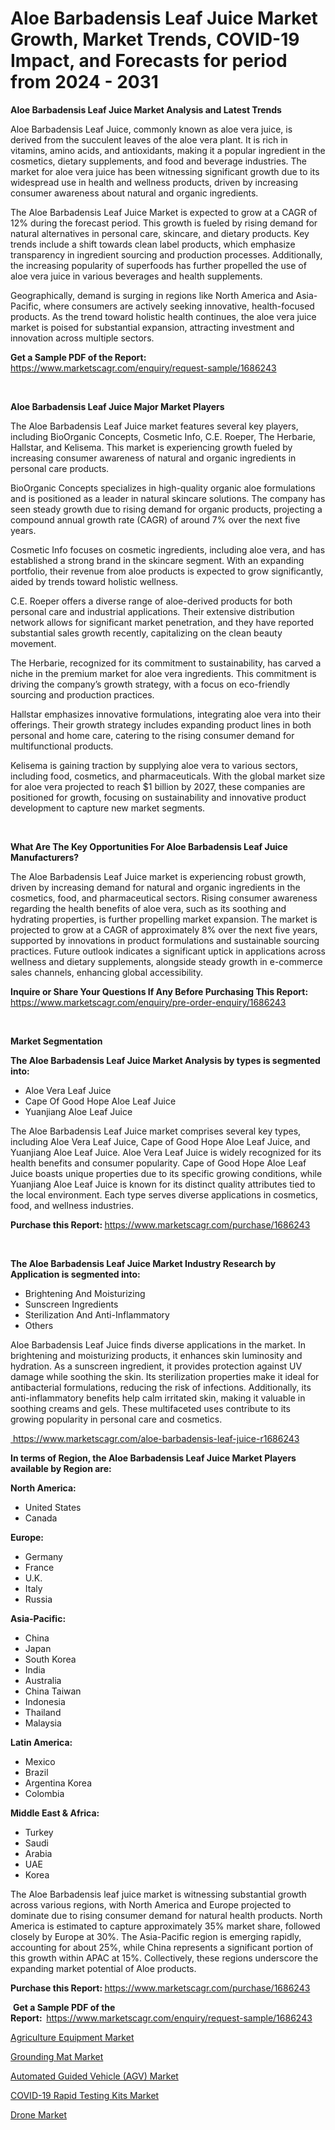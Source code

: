 <p><h1>Aloe Barbadensis Leaf Juice Market Growth, Market Trends, COVID-19 Impact, and Forecasts for period from 2024 - 2031</h1></p><p><strong>Aloe Barbadensis Leaf Juice Market Analysis and Latest Trends</strong></p>
<p><p>Aloe Barbadensis Leaf Juice, commonly known as aloe vera juice, is derived from the succulent leaves of the aloe vera plant. It is rich in vitamins, amino acids, and antioxidants, making it a popular ingredient in the cosmetics, dietary supplements, and food and beverage industries. The market for aloe vera juice has been witnessing significant growth due to its widespread use in health and wellness products, driven by increasing consumer awareness about natural and organic ingredients.</p><p>The Aloe Barbadensis Leaf Juice Market is expected to grow at a CAGR of 12% during the forecast period. This growth is fueled by rising demand for natural alternatives in personal care, skincare, and dietary products. Key trends include a shift towards clean label products, which emphasize transparency in ingredient sourcing and production processes. Additionally, the increasing popularity of superfoods has further propelled the use of aloe vera juice in various beverages and health supplements.</p><p>Geographically, demand is surging in regions like North America and Asia-Pacific, where consumers are actively seeking innovative, health-focused products. As the trend toward holistic health continues, the aloe vera juice market is poised for substantial expansion, attracting investment and innovation across multiple sectors.</p></p>
<p><strong>Get a Sample PDF of the Report:&nbsp;</strong> <a href="https://www.marketscagr.com/enquiry/request-sample/1686243?utm_campaign=1789&utm_medium=2&utm_source=Github&utm_content=ia&utm_term=17122024&utm_id=aloe-barbadensis-leaf-juice">https://www.marketscagr.com/enquiry/request-sample/1686243</a></p>
<p>&nbsp;</p>
<p><strong>Aloe Barbadensis Leaf Juice Major Market Players</strong></p>
<p><p>The Aloe Barbadensis Leaf Juice market features several key players, including BioOrganic Concepts, Cosmetic Info, C.E. Roeper, The Herbarie, Hallstar, and Kelisema. This market is experiencing growth fueled by increasing consumer awareness of natural and organic ingredients in personal care products.</p><p>BioOrganic Concepts specializes in high-quality organic aloe formulations and is positioned as a leader in natural skincare solutions. The company has seen steady growth due to rising demand for organic products, projecting a compound annual growth rate (CAGR) of around 7% over the next five years.</p><p>Cosmetic Info focuses on cosmetic ingredients, including aloe vera, and has established a strong brand in the skincare segment. With an expanding portfolio, their revenue from aloe products is expected to grow significantly, aided by trends toward holistic wellness. </p><p>C.E. Roeper offers a diverse range of aloe-derived products for both personal care and industrial applications. Their extensive distribution network allows for significant market penetration, and they have reported substantial sales growth recently, capitalizing on the clean beauty movement.</p><p>The Herbarie, recognized for its commitment to sustainability, has carved a niche in the premium market for aloe vera ingredients. This commitment is driving the company’s growth strategy, with a focus on eco-friendly sourcing and production practices.</p><p>Hallstar emphasizes innovative formulations, integrating aloe vera into their offerings. Their growth strategy includes expanding product lines in both personal and home care, catering to the rising consumer demand for multifunctional products.</p><p>Kelisema is gaining traction by supplying aloe vera to various sectors, including food, cosmetics, and pharmaceuticals. With the global market size for aloe vera projected to reach $1 billion by 2027, these companies are positioned for growth, focusing on sustainability and innovative product development to capture new market segments.</p></p>
<p>&nbsp;</p>
<p><strong>What Are The Key Opportunities For Aloe Barbadensis Leaf Juice Manufacturers?</strong></p>
<p><p>The Aloe Barbadensis Leaf Juice market is experiencing robust growth, driven by increasing demand for natural and organic ingredients in the cosmetics, food, and pharmaceutical sectors. Rising consumer awareness regarding the health benefits of aloe vera, such as its soothing and hydrating properties, is further propelling market expansion. The market is projected to grow at a CAGR of approximately 8% over the next five years, supported by innovations in product formulations and sustainable sourcing practices. Future outlook indicates a significant uptick in applications across wellness and dietary supplements, alongside steady growth in e-commerce sales channels, enhancing global accessibility.</p></p>
<p><strong>Inquire or Share Your Questions If Any Before Purchasing This Report:</strong> <a href="https://www.marketscagr.com/enquiry/pre-order-enquiry/1686243?utm_campaign=1789&utm_medium=2&utm_source=Github&utm_content=ia&utm_term=17122024&utm_id=aloe-barbadensis-leaf-juice">https://www.marketscagr.com/enquiry/pre-order-enquiry/1686243</a></p>
<p>&nbsp;</p>
<p><strong>Market Segmentation</strong></p>
<p><strong>The Aloe Barbadensis Leaf Juice Market Analysis by types is segmented into:</strong></p>
<p><ul><li>Aloe Vera Leaf Juice</li><li>Cape Of Good Hope Aloe Leaf Juice</li><li>Yuanjiang Aloe Leaf Juice</li></ul></p>
<p><p>The Aloe Barbadensis Leaf Juice market comprises several key types, including Aloe Vera Leaf Juice, Cape of Good Hope Aloe Leaf Juice, and Yuanjiang Aloe Leaf Juice. Aloe Vera Leaf Juice is widely recognized for its health benefits and consumer popularity. Cape of Good Hope Aloe Leaf Juice boasts unique properties due to its specific growing conditions, while Yuanjiang Aloe Leaf Juice is known for its distinct quality attributes tied to the local environment. Each type serves diverse applications in cosmetics, food, and wellness industries.</p></p>
<p><strong>Purchase this Report:&nbsp;</strong><a href="https://www.marketscagr.com/purchase/1686243?utm_campaign=1789&utm_medium=2&utm_source=Github&utm_content=ia&utm_term=17122024&utm_id=aloe-barbadensis-leaf-juice">https://www.marketscagr.com/purchase/1686243</a></p>
<p>&nbsp;</p>
<p><strong>The Aloe Barbadensis Leaf Juice Market Industry Research by Application is segmented into:</strong></p>
<p><ul><li>Brightening And Moisturizing</li><li>Sunscreen Ingredients</li><li>Sterilization And Anti-Inflammatory</li><li>Others</li></ul></p>
<p><p>Aloe Barbadensis Leaf Juice finds diverse applications in the market. In brightening and moisturizing products, it enhances skin luminosity and hydration. As a sunscreen ingredient, it provides protection against UV damage while soothing the skin. Its sterilization properties make it ideal for antibacterial formulations, reducing the risk of infections. Additionally, its anti-inflammatory benefits help calm irritated skin, making it valuable in soothing creams and gels. These multifaceted uses contribute to its growing popularity in personal care and cosmetics.</p></p>
<p><a href="https://www.marketscagr.com/aloe-barbadensis-leaf-juice-r1686243?utm_campaign=1789&utm_medium=2&utm_source=Github&utm_content=ia&utm_term=17122024&utm_id=aloe-barbadensis-leaf-juice">&nbsp;https://www.marketscagr.com/aloe-barbadensis-leaf-juice-r1686243</a></p>
<p><strong>In terms of Region, the Aloe Barbadensis Leaf Juice Market Players available by Region are:</strong></p>
<p>
    <p> <strong> North America: </strong>
        <ul>
            <li>United States</li>
            <li>Canada</li>
        </ul>
        </p> 
    <p> <strong> Europe: </strong>
        <ul>
            <li>Germany</li>
            <li>France</li>
            <li>U.K.</li>
            <li>Italy</li>
            <li>Russia</li>
        </ul>
        </p> 
    <p> <strong> Asia-Pacific: </strong>
        <ul>
            <li>China</li>
            <li>Japan</li>
            <li>South Korea</li>
            <li>India</li>
            <li>Australia</li>
            <li>China Taiwan</li>
            <li>Indonesia</li>
            <li>Thailand</li>
            <li>Malaysia</li>
        </ul>
        </p> 
    <p> <strong> Latin America: </strong>
        <ul>
            <li>Mexico</li>
            <li>Brazil</li>
            <li>Argentina Korea</li>
            <li>Colombia</li>
        </ul>
        </p> 
    <p> <strong> Middle East & Africa: </strong>
        <ul>
            <li>Turkey</li>
            <li>Saudi</li>
            <li>Arabia</li>
            <li>UAE</li>
            <li>Korea</li>
        </ul>
    </p>
    </p>
<p><p>The Aloe Barbadensis leaf juice market is witnessing substantial growth across various regions, with North America and Europe projected to dominate due to rising consumer demand for natural health products. North America is estimated to capture approximately 35% market share, followed closely by Europe at 30%. The Asia-Pacific region is emerging rapidly, accounting for about 25%, while China represents a significant portion of this growth within APAC at 15%. Collectively, these regions underscore the expanding market potential of Aloe products.</p></p>
<p><strong>Purchase this Report: </strong><a href="https://www.marketscagr.com/purchase/1686243?utm_campaign=1789&utm_medium=2&utm_source=Github&utm_content=ia&utm_term=17122024&utm_id=aloe-barbadensis-leaf-juice">https://www.marketscagr.com/purchase/1686243</a></p>
<p>&nbsp;<strong>Get a Sample PDF of the Report:&nbsp;&nbsp;</strong><a href="https://www.marketscagr.com/enquiry/request-sample/1686243?utm_campaign=1789&utm_medium=2&utm_source=Github&utm_content=ia&utm_term=17122024&utm_id=aloe-barbadensis-leaf-juice">https://www.marketscagr.com/enquiry/request-sample/1686243</a></p>
<p><strong></strong></p>
<p><p><a href="https://www.linkedin.com/pulse/exploring-agriculture-equipment-market-size-share-revenue-p0pcf?utm_campaign=1789&utm_medium=2&utm_source=Github&utm_content=ia&utm_term=17122024&utm_id=aloe-barbadensis-leaf-juice">Agriculture Equipment Market</a></p><p><a href="https://www.linkedin.com/pulse/detailed-market-size-growth-grounding-mat-sector-2024-2031-53-femxf?utm_campaign=1789&utm_medium=2&utm_source=Github&utm_content=ia&utm_term=17122024&utm_id=aloe-barbadensis-leaf-juice">Grounding Mat Market</a></p><p><a href="https://www.linkedin.com/pulse/automated-guided-vehicle-agv-market-research-report-trends-yjmzf?utm_campaign=1789&utm_medium=2&utm_source=Github&utm_content=ia&utm_term=17122024&utm_id=aloe-barbadensis-leaf-juice">Automated Guided Vehicle (AGV) Market</a></p><p><a href="https://github.com/XavierTyler76/Market-Research-Report-List-1/blob/main/covid-19-rapid-testing-kits-market.md?utm_campaign=1789&utm_medium=2&utm_source=Github&utm_content=ia&utm_term=17122024&utm_id=aloe-barbadensis-leaf-juice">COVID-19 Rapid Testing Kits Market</a></p><p><a href="https://www.linkedin.com/pulse/comprehensive-analysis-drone-market-growth-study-projected-gwyff?utm_campaign=1789&utm_medium=2&utm_source=Github&utm_content=ia&utm_term=17122024&utm_id=aloe-barbadensis-leaf-juice">Drone Market</a></p></p>